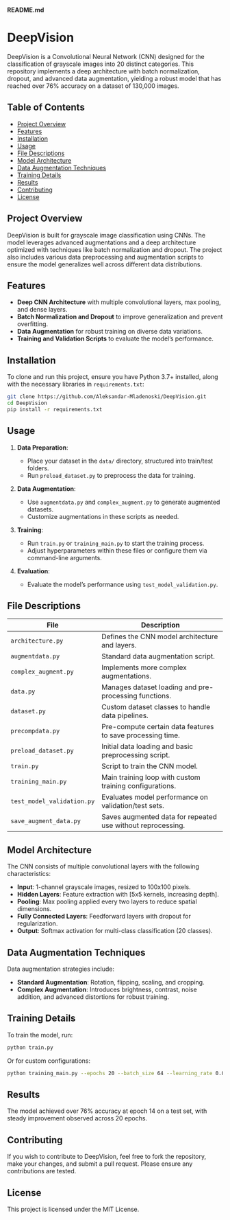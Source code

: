 
**README.md**


# DeepVision

DeepVision is a Convolutional Neural Network (CNN) designed for the classification of grayscale images into 20 distinct categories. This repository implements a deep architecture with batch normalization, dropout, and advanced data augmentation, yielding a robust model that has reached over 76% accuracy on a dataset of 130,000 images.

## Table of Contents
- [Project Overview](#project-overview)
- [Features](#features)
- [Installation](#installation)
- [Usage](#usage)
- [File Descriptions](#file-descriptions)
- [Model Architecture](#model-architecture)
- [Data Augmentation Techniques](#data-augmentation-techniques)
- [Training Details](#training-details)
- [Results](#results)
- [Contributing](#contributing)
- [License](#license)

## Project Overview
DeepVision is built for grayscale image classification using CNNs. The model leverages advanced augmentations and a deep architecture optimized with techniques like batch normalization and dropout. The project also includes various data preprocessing and augmentation scripts to ensure the model generalizes well across different data distributions.

## Features
- **Deep CNN Architecture** with multiple convolutional layers, max pooling, and dense layers.
- **Batch Normalization and Dropout** to improve generalization and prevent overfitting.
- **Data Augmentation** for robust training on diverse data variations.
- **Training and Validation Scripts** to evaluate the model’s performance.

## Installation
To clone and run this project, ensure you have Python 3.7+ installed, along with the necessary libraries in `requirements.txt`:
```bash
git clone https://github.com/Aleksandar-Mladenoski/DeepVision.git
cd DeepVision
pip install -r requirements.txt
```

## Usage
1. **Data Preparation**:
   - Place your dataset in the `data/` directory, structured into train/test folders.
   - Run `preload_dataset.py` to preprocess the data for training.

2. **Data Augmentation**:
   - Use `augmentdata.py` and `complex_augment.py` to generate augmented datasets.
   - Customize augmentations in these scripts as needed.

3. **Training**:
   - Run `train.py` or `training_main.py` to start the training process.
   - Adjust hyperparameters within these files or configure them via command-line arguments.

4. **Evaluation**:
   - Evaluate the model’s performance using `test_model_validation.py`.

## File Descriptions

| File                     | Description                                                      |
|--------------------------|------------------------------------------------------------------|
| `architecture.py`        | Defines the CNN model architecture and layers.                  |
| `augmentdata.py`         | Standard data augmentation script.                              |
| `complex_augment.py`     | Implements more complex augmentations.                          |
| `data.py`                | Manages dataset loading and pre-processing functions.           |
| `dataset.py`             | Custom dataset classes to handle data pipelines.               |
| `precompdata.py`         | Pre-compute certain data features to save processing time.      |
| `preload_dataset.py`     | Initial data loading and basic preprocessing script.            |
| `train.py`               | Script to train the CNN model.                                  |
| `training_main.py`       | Main training loop with custom training configurations.         |
| `test_model_validation.py`| Evaluates model performance on validation/test sets.         |
| `save_augment_data.py`   | Saves augmented data for repeated use without reprocessing.     |

## Model Architecture
The CNN consists of multiple convolutional layers with the following characteristics:
- **Input**: 1-channel grayscale images, resized to 100x100 pixels.
- **Hidden Layers**: Feature extraction with [5x5 kernels, increasing depth].
- **Pooling**: Max pooling applied every two layers to reduce spatial dimensions.
- **Fully Connected Layers**: Feedforward layers with dropout for regularization.
- **Output**: Softmax activation for multi-class classification (20 classes).

## Data Augmentation Techniques
Data augmentation strategies include:
- **Standard Augmentation**: Rotation, flipping, scaling, and cropping.
- **Complex Augmentation**: Introduces brightness, contrast, noise addition, and advanced distortions for robust training.

## Training Details
To train the model, run:
```bash
python train.py
```
Or for custom configurations:
```bash
python training_main.py --epochs 20 --batch_size 64 --learning_rate 0.001
```

## Results
The model achieved over 76% accuracy at epoch 14 on a test set, with steady improvement observed across 20 epochs.

## Contributing
If you wish to contribute to DeepVision, feel free to fork the repository, make your changes, and submit a pull request. Please ensure any contributions are tested.

## License
This project is licensed under the MIT License.

